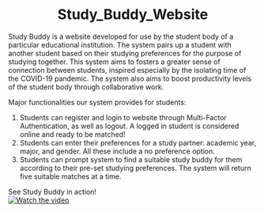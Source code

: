 # <div align="center"> Study_Buddy_Website </div>
Study Buddy is a website developed for use by the student body of a particular educational institution. The system pairs up a student with another student based on their studying preferences for the purpose of studying together. This system aims to fosters a greater sense of connection between students, inspired especially by the isolating time of the COVID-19 pandemic. The system also aims to boost productivity levels of the student body through collaborative work.    

Major functionalities our system provides for students: 
1. Students can register and login to website through Multi-Factor Authentication, as well as logout. A logged in student is considered online and ready to be matched!
2. Students can enter their preferences for a study partner: academic year, major, and gender. All these include a no preference option. 
3. Students can prompt system to find a suitable study buddy for them according to their pre-set studying preferences. The system will return five suitable matches at a time.   

See Study Buddy in action!   
[![Watch the video](https://github.com/nadja0607/Study_Buddy_App/blob/main/CourseDeliverable5/cover.png)](https://youtu.be/tTNgXS0dCgE)
